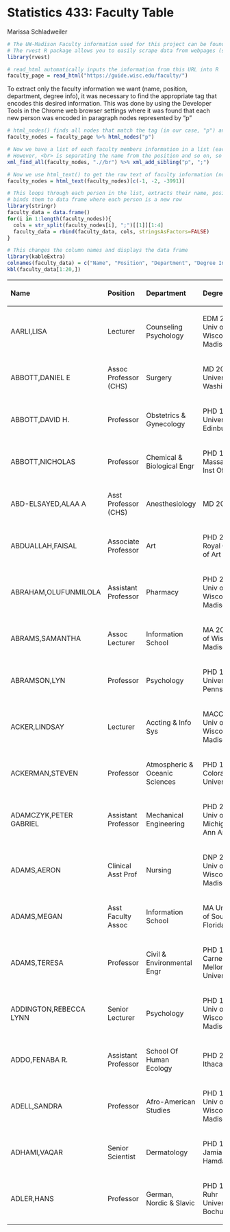 Statistics 433: Faculty Table
================
Marissa Schladweiler

``` r
# The UW-Madison Faculty information used for this project can be found at the URL below
# The rvest R package allows you to easily scrape data from webpages (similar to BeautifulSoup in Python)
library(rvest)

# read_html automatically inputs the information from this URL into R
faculty_page = read_html("https://guide.wisc.edu/faculty/")
```

To extract only the faculty information we want (name, position,
department, degree info), it was necessary to find the appropriate tag
that encodes this desired information. This was done by using the
Developer Tools in the Chrome web browser settings where it was found
that each new person was encoded in paragraph nodes represented by
“p”

``` r
# html_nodes() finds all nodes that match the tag (in our case, "p") and puts each of those elements in a list
faculty_nodes = faculty_page %>% html_nodes("p")

# Now we have a list of each faculty members information in a list (each row is a new person)
# However, <br> is separating the name from the position and so on, so we use xml_find_all and xml_add_sibling to find all breaks and replace them with ";" for easier separation later
xml_find_all(faculty_nodes, ".//br") %>% xml_add_sibling("p", ";")

# Now we use html_text() to get the raw text of faculty information (now separated by semicolons), and remove non-faculty information (first two rows and last row)
faculty_nodes = html_text(faculty_nodes)[c(-1, -2, -3991)]
```

``` r
# This loops through each person in the list, extracts their name, position, department, and degree info and 
# binds them to data frame where each person is a new row
library(stringr)
faculty_data = data.frame()
for(i in 1:length(faculty_nodes)){
  cols = str_split(faculty_nodes[i], ";")[[1]][1:4]
  faculty_data = rbind(faculty_data, cols, stringsAsFactors=FALSE)
}
```

``` r
# This changes the column names and displays the data frame
library(kableExtra)
colnames(faculty_data) = c("Name", "Position", "Department", "Degree Info")
kbl(faculty_data[1:20,])
```

<table>

<thead>

<tr>

<th style="text-align:left;">

Name

</th>

<th style="text-align:left;">

Position

</th>

<th style="text-align:left;">

Department

</th>

<th style="text-align:left;">

Degree Info

</th>

</tr>

</thead>

<tbody>

<tr>

<td style="text-align:left;">

AARLI,LISA

</td>

<td style="text-align:left;">

Lecturer

</td>

<td style="text-align:left;">

Counseling Psychology

</td>

<td style="text-align:left;">

EDM 2000 Univ of Wisconsin-Madison

</td>

</tr>

<tr>

<td style="text-align:left;">

ABBOTT,DANIEL E

</td>

<td style="text-align:left;">

Assoc Professor (CHS)

</td>

<td style="text-align:left;">

Surgery

</td>

<td style="text-align:left;">

MD 2016 University of Washington

</td>

</tr>

<tr>

<td style="text-align:left;">

ABBOTT,DAVID H.

</td>

<td style="text-align:left;">

Professor

</td>

<td style="text-align:left;">

Obstetrics & Gynecology

</td>

<td style="text-align:left;">

PHD 1979 University of Edinburgh

</td>

</tr>

<tr>

<td style="text-align:left;">

ABBOTT,NICHOLAS

</td>

<td style="text-align:left;">

Professor

</td>

<td style="text-align:left;">

Chemical & Biological Engr

</td>

<td style="text-align:left;">

PHD 1991 Massachusetts Inst Of Tech

</td>

</tr>

<tr>

<td style="text-align:left;">

ABD-ELSAYED,ALAA A

</td>

<td style="text-align:left;">

Asst Professor (CHS)

</td>

<td style="text-align:left;">

Anesthesiology

</td>

<td style="text-align:left;">

MD 2000

</td>

</tr>

<tr>

<td style="text-align:left;">

ABDUALLAH,FAISAL

</td>

<td style="text-align:left;">

Associate Professor

</td>

<td style="text-align:left;">

Art

</td>

<td style="text-align:left;">

PHD 2012 Royal College of Art

</td>

</tr>

<tr>

<td style="text-align:left;">

ABRAHAM,OLUFUNMILOLA

</td>

<td style="text-align:left;">

Assistant Professor

</td>

<td style="text-align:left;">

Pharmacy

</td>

<td style="text-align:left;">

PHD 2013 Univ of Wisconsin-Madison

</td>

</tr>

<tr>

<td style="text-align:left;">

ABRAMS,SAMANTHA

</td>

<td style="text-align:left;">

Assoc Lecturer

</td>

<td style="text-align:left;">

Information School

</td>

<td style="text-align:left;">

MA 2017 Univ of Wisconsin-Madison

</td>

</tr>

<tr>

<td style="text-align:left;">

ABRAMSON,LYN

</td>

<td style="text-align:left;">

Professor

</td>

<td style="text-align:left;">

Psychology

</td>

<td style="text-align:left;">

PHD 1978 University of Pennsylvania

</td>

</tr>

<tr>

<td style="text-align:left;">

ACKER,LINDSAY

</td>

<td style="text-align:left;">

Lecturer

</td>

<td style="text-align:left;">

Accting & Info Sys

</td>

<td style="text-align:left;">

MACC 2005 Univ of Wisconsin-Madison

</td>

</tr>

<tr>

<td style="text-align:left;">

ACKERMAN,STEVEN

</td>

<td style="text-align:left;">

Professor

</td>

<td style="text-align:left;">

Atmospheric & Oceanic Sciences

</td>

<td style="text-align:left;">

PHD 1987 Colorado State University

</td>

</tr>

<tr>

<td style="text-align:left;">

ADAMCZYK,PETER GABRIEL

</td>

<td style="text-align:left;">

Assistant Professor

</td>

<td style="text-align:left;">

Mechanical Engineering

</td>

<td style="text-align:left;">

PHD 2008 Univ of Michigan at Ann Arbor

</td>

</tr>

<tr>

<td style="text-align:left;">

ADAMS,AERON

</td>

<td style="text-align:left;">

Clinical Asst Prof

</td>

<td style="text-align:left;">

Nursing

</td>

<td style="text-align:left;">

DNP 2017 Univ of Wisconsin-Madison

</td>

</tr>

<tr>

<td style="text-align:left;">

ADAMS,MEGAN

</td>

<td style="text-align:left;">

Asst Faculty Assoc

</td>

<td style="text-align:left;">

Information School

</td>

<td style="text-align:left;">

MA University of South Florida

</td>

</tr>

<tr>

<td style="text-align:left;">

ADAMS,TERESA

</td>

<td style="text-align:left;">

Professor

</td>

<td style="text-align:left;">

Civil & Environmental Engr

</td>

<td style="text-align:left;">

PHD 1989 Carnegie-Mellon University

</td>

</tr>

<tr>

<td style="text-align:left;">

ADDINGTON,REBECCA LYNN

</td>

<td style="text-align:left;">

Senior Lecturer

</td>

<td style="text-align:left;">

Psychology

</td>

<td style="text-align:left;">

PHD 1998 Univ of Wisconsin-Madison

</td>

</tr>

<tr>

<td style="text-align:left;">

ADDO,FENABA R.

</td>

<td style="text-align:left;">

Assistant Professor

</td>

<td style="text-align:left;">

School Of Human Ecology

</td>

<td style="text-align:left;">

PHD 2012 Ithaca College

</td>

</tr>

<tr>

<td style="text-align:left;">

ADELL,SANDRA

</td>

<td style="text-align:left;">

Professor

</td>

<td style="text-align:left;">

Afro-American Studies

</td>

<td style="text-align:left;">

PHD 1989 Univ of Wisconsin-Madison

</td>

</tr>

<tr>

<td style="text-align:left;">

ADHAMI,VAQAR

</td>

<td style="text-align:left;">

Senior Scientist

</td>

<td style="text-align:left;">

Dermatology

</td>

<td style="text-align:left;">

PHD 1998 Jamia Hamdard

</td>

</tr>

<tr>

<td style="text-align:left;">

ADLER,HANS

</td>

<td style="text-align:left;">

Professor

</td>

<td style="text-align:left;">

German, Nordic & Slavic

</td>

<td style="text-align:left;">

PHD 1978 Ruhr Universitat Bochum

</td>

</tr>

</tbody>

</table>
